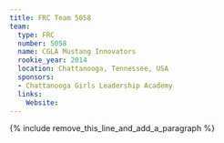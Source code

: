 ```yaml
---
title: FRC Team 5058
team:
  type: FRC
  number: 5058
  name: CGLA Mustang Innovators
  rookie_year: 2014
  location: Chattanooga, Tennessee, USA
  sponsors:
  - Chattanooga Girls Leadership Academy
  links:
    Website:
---
```


{% include remove_this_line_and_add_a_paragraph %}